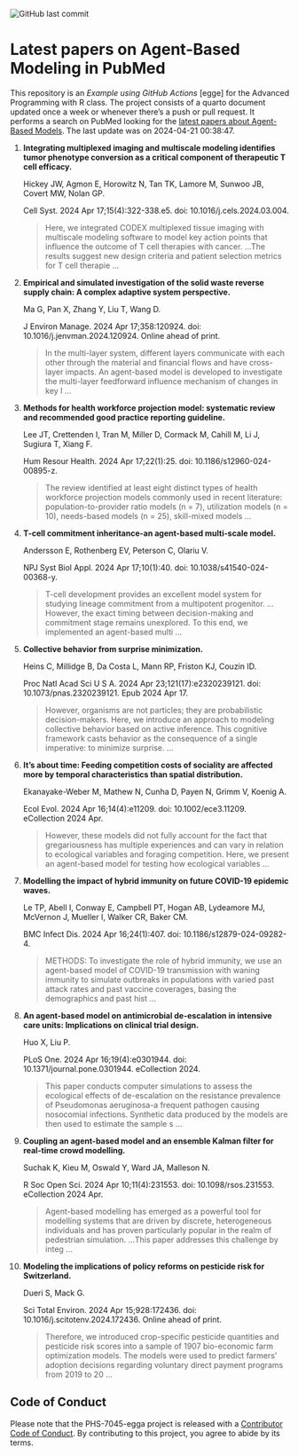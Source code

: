 ![GitHub last
commit](https://img.shields.io/github/last-commit/UofUEpiBio/PHS-7045-egga.png)

# Latest papers on Agent-Based Modeling in PubMed

This repository is an *Example using GitHub Actions* \[egge\] for the
Advanced Programming with R class. The project consists of a quarto
document updated once a week or whenever there’s a push or pull request.
It performs a search on PubMed looking for the <a
href="https://pubmed.ncbi.nlm.nih.gov/?term=agent-based+model&amp;sort=date"
target="_blank">latest papers about Agent-Based Models</a>. The last
update was on 2024-04-21 00:38:47.

<div class="cell">

</div>

1.  **Integrating multiplexed imaging and multiscale modeling identifies
    tumor phenotype conversion as a critical component of therapeutic T
    cell efficacy.**

    Hickey JW, Agmon E, Horowitz N, Tan TK, Lamore M, Sunwoo JB, Covert
    MW, Nolan GP.

    Cell Syst. 2024 Apr 17;15(4):322-338.e5. doi:
    10.1016/j.cels.2024.03.004.

    > Here, we integrated CODEX multiplexed tissue imaging with
    > multiscale modeling software to model key action points that
    > influence the outcome of T cell therapies with cancer. …The
    > results suggest new design criteria and patient selection metrics
    > for T cell therapie …

2.  **Empirical and simulated investigation of the solid waste reverse
    supply chain: A complex adaptive system perspective.**

    Ma G, Pan X, Zhang Y, Liu T, Wang D.

    J Environ Manage. 2024 Apr 17;358:120924. doi:
    10.1016/j.jenvman.2024.120924. Online ahead of print.

    > In the multi-layer system, different layers communicate with each
    > other through the material and financial flows and have
    > cross-layer impacts. An agent-based model is developed to
    > investigate the multi-layer feedforward influence mechanism of
    > changes in key l …

3.  **Methods for health workforce projection model: systematic review
    and recommended good practice reporting guideline.**

    Lee JT, Crettenden I, Tran M, Miller D, Cormack M, Cahill M, Li J,
    Sugiura T, Xiang F.

    Hum Resour Health. 2024 Apr 17;22(1):25. doi:
    10.1186/s12960-024-00895-z.

    > The review identified at least eight distinct types of health
    > workforce projection models commonly used in recent literature:
    > population-to-provider ratio models (n = 7), utilization models (n
    > = 10), needs-based models (n = 25), skill-mixed models …

4.  **T-cell commitment inheritance-an agent-based multi-scale model.**

    Andersson E, Rothenberg EV, Peterson C, Olariu V.

    NPJ Syst Biol Appl. 2024 Apr 17;10(1):40. doi:
    10.1038/s41540-024-00368-y.

    > T-cell development provides an excellent model system for studying
    > lineage commitment from a multipotent progenitor. …However, the
    > exact timing between decision-making and commitment stage remains
    > unexplored. To this end, we implemented an agent-based multi …

5.  **Collective behavior from surprise minimization.**

    Heins C, Millidge B, Da Costa L, Mann RP, Friston KJ, Couzin ID.

    Proc Natl Acad Sci U S A. 2024 Apr 23;121(17):e2320239121. doi:
    10.1073/pnas.2320239121. Epub 2024 Apr 17.

    > However, organisms are not particles; they are probabilistic
    > decision-makers. Here, we introduce an approach to modeling
    > collective behavior based on active inference. This cognitive
    > framework casts behavior as the consequence of a single
    > imperative: to minimize surprise. …

6.  **It’s about time: Feeding competition costs of sociality are
    affected more by temporal characteristics than spatial
    distribution.**

    Ekanayake-Weber M, Mathew N, Cunha D, Payen N, Grimm V, Koenig A.

    Ecol Evol. 2024 Apr 16;14(4):e11209. doi: 10.1002/ece3.11209.
    eCollection 2024 Apr.

    > However, these models did not fully account for the fact that
    > gregariousness has multiple experiences and can vary in relation
    > to ecological variables and foraging competition. Here, we present
    > an agent-based model for testing how ecological variables …

7.  **Modelling the impact of hybrid immunity on future COVID-19
    epidemic waves.**

    Le TP, Abell I, Conway E, Campbell PT, Hogan AB, Lydeamore MJ,
    McVernon J, Mueller I, Walker CR, Baker CM.

    BMC Infect Dis. 2024 Apr 16;24(1):407. doi:
    10.1186/s12879-024-09282-4.

    > METHODS: To investigate the role of hybrid immunity, we use an
    > agent-based model of COVID-19 transmission with waning immunity to
    > simulate outbreaks in populations with varied past attack rates
    > and past vaccine coverages, basing the demographics and past hist
    > …

8.  **An agent-based model on antimicrobial de-escalation in intensive
    care units: Implications on clinical trial design.**

    Huo X, Liu P.

    PLoS One. 2024 Apr 16;19(4):e0301944. doi:
    10.1371/journal.pone.0301944. eCollection 2024.

    > This paper conducts computer simulations to assess the ecological
    > effects of de-escalation on the resistance prevalence of
    > Pseudomonas aeruginosa-a frequent pathogen causing nosocomial
    > infections. Synthetic data produced by the models are then used to
    > estimate the sample s …

9.  **Coupling an agent-based model and an ensemble Kalman filter for
    real-time crowd modelling.**

    Suchak K, Kieu M, Oswald Y, Ward JA, Malleson N.

    R Soc Open Sci. 2024 Apr 10;11(4):231553. doi: 10.1098/rsos.231553.
    eCollection 2024 Apr.

    > Agent-based modelling has emerged as a powerful tool for modelling
    > systems that are driven by discrete, heterogeneous individuals and
    > has proven particularly popular in the realm of pedestrian
    > simulation. …This paper addresses this challenge by integ …

10. **Modeling the implications of policy reforms on pesticide risk for
    Switzerland.**

    Dueri S, Mack G.

    Sci Total Environ. 2024 Apr 15;928:172436. doi:
    10.1016/j.scitotenv.2024.172436. Online ahead of print.

    > Therefore, we introduced crop-specific pesticide quantities and
    > pesticide risk scores into a sample of 1907 bio-economic farm
    > optimization models. The models were used to predict farmers’
    > adoption decisions regarding voluntary direct payment programs
    > from 2019 to 20 …

## Code of Conduct

Please note that the PHS-7045-egga project is released with a
[Contributor Code of
Conduct](https://contributor-covenant.org/version/2/1/CODE_OF_CONDUCT.html).
By contributing to this project, you agree to abide by its terms.
